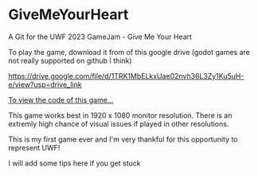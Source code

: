# GiveMeYourHeart
A Git for the UWF 2023 GameJam - Give Me Your Heart

To play the game, download it from of this google drive (godot games are not really supported on github I think)

https://drive.google.com/file/d/1TRK1MbELkxUae02nvh36L3Zy1Ku5uH-e/view?usp=drive_link



[To view the code of this game...](https://drive.google.com/file/d/11DxgImuJgP3F4wyzIhDD5_06R3GZAHAa/view?usp=sharing)

This game works best in 1920 x 1080 monitor resolution.
There is an extremly high chance of visual issues if played in other resolutions.

This is my first game ever and I'm very thankful for this opportunity to represent UWF!

I will add some tips here if you get stuck

